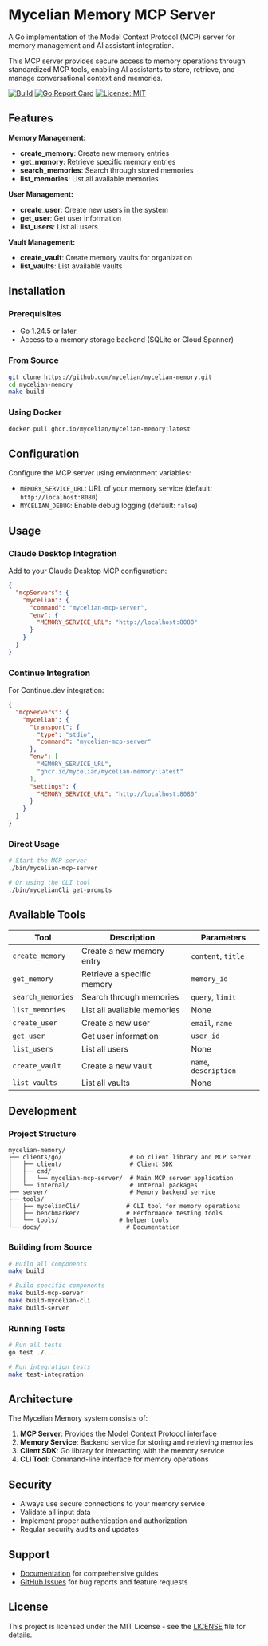# Mycelian Memory MCP Server

A Go implementation of the Model Context Protocol (MCP) server for memory management and AI assistant integration.

This MCP server provides secure access to memory operations through standardized MCP tools, enabling AI assistants to store, retrieve, and manage conversational context and memories.

[![Build](https://github.com/mycelian/mycelian-memory/actions/workflows/ci.yml/badge.svg)](https://github.com/mycelian/mycelian-memory/actions/workflows/ci.yml)
[![Go Report Card](https://goreportcard.com/badge/github.com/mycelian/mycelian-memory)](https://goreportcard.com/report/github.com/mycelian/mycelian-memory)
[![License: MIT](https://img.shields.io/badge/License-MIT-yellow.svg)](https://opensource.org/licenses/MIT)

## Features

**Memory Management:**
- **create_memory**: Create new memory entries
- **get_memory**: Retrieve specific memory entries
- **search_memories**: Search through stored memories
- **list_memories**: List all available memories

**User Management:**
- **create_user**: Create new users in the system
- **get_user**: Get user information
- **list_users**: List all users

**Vault Management:**
- **create_vault**: Create memory vaults for organization
- **list_vaults**: List available vaults

## Installation

### Prerequisites

- Go 1.24.5 or later
- Access to a memory storage backend (SQLite or Cloud Spanner)

### From Source

```bash
git clone https://github.com/mycelian/mycelian-memory.git
cd mycelian-memory
make build
```

### Using Docker

```bash
docker pull ghcr.io/mycelian/mycelian-memory:latest
```

## Configuration

Configure the MCP server using environment variables:

- `MEMORY_SERVICE_URL`: URL of your memory service (default: `http://localhost:8080`)
- `MYCELIAN_DEBUG`: Enable debug logging (default: `false`)

## Usage

### Claude Desktop Integration

Add to your Claude Desktop MCP configuration:

```json
{
  "mcpServers": {
    "mycelian": {
      "command": "mycelian-mcp-server",
      "env": {
        "MEMORY_SERVICE_URL": "http://localhost:8080"
      }
    }
  }
}
```

### Continue Integration

For Continue.dev integration:

```json
{
  "mcpServers": {
    "mycelian": {
      "transport": {
        "type": "stdio",
        "command": "mycelian-mcp-server"
      },
      "env": [
        "MEMORY_SERVICE_URL",
        "ghcr.io/mycelian/mycelian-memory:latest"
      ],
      "settings": {
        "MEMORY_SERVICE_URL": "http://localhost:8080"
      }
    }
  }
}
```

### Direct Usage

```bash
# Start the MCP server
./bin/mycelian-mcp-server

# Or using the CLI tool
./bin/mycelianCli get-prompts
```

## Available Tools

| Tool | Description | Parameters |
|------|-------------|------------|
| `create_memory` | Create a new memory entry | `content`, `title` |
| `get_memory` | Retrieve a specific memory | `memory_id` |
| `search_memories` | Search through memories | `query`, `limit` |
| `list_memories` | List all available memories | None |
| `create_user` | Create a new user | `email`, `name` |
| `get_user` | Get user information | `user_id` |
| `list_users` | List all users | None |
| `create_vault` | Create a new vault | `name`, `description` |
| `list_vaults` | List all vaults | None |

## Development

### Project Structure

```
mycelian-memory/
├── clients/go/                   # Go client library and MCP server
│   ├── client/                   # Client SDK
│   ├── cmd/
│   │   └── mycelian-mcp-server/  # Main MCP server application
│   └── internal/                 # Internal packages
├── server/                       # Memory backend service
├── tools/
│   ├── mycelianCli/             # CLI tool for memory operations
│   ├── benchmarker/             # Performance testing tools
│   └── tools/                 # helper tools
└── docs/                        # Documentation
```

### Building from Source

```bash
# Build all components
make build

# Build specific components
make build-mcp-server
make build-mycelian-cli
make build-server
```

### Running Tests

```bash
# Run all tests
go test ./...

# Run integration tests
make test-integration
```

## Architecture

The Mycelian Memory system consists of:

1. **MCP Server**: Provides the Model Context Protocol interface
2. **Memory Service**: Backend service for storing and retrieving memories
3. **Client SDK**: Go library for interacting with the memory service
4. **CLI Tool**: Command-line interface for memory operations

## Security

- Always use secure connections to your memory service
- Validate all input data
- Implement proper authentication and authorization
- Regular security audits and updates

## Support

- [Documentation](./docs/) for comprehensive guides
- [GitHub Issues](https://github.com/mycelian/mycelian-memory/issues) for bug reports and feature requests

## License

This project is licensed under the MIT License - see the [LICENSE](LICENSE) file for details.